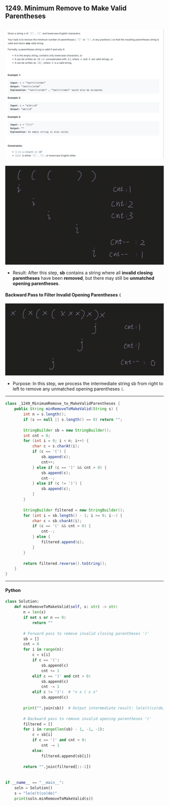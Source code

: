## 1249. Minimum Remove to Make Valid Parentheses
![](img/2024-09-29-23-10-23.png)
---

![](img/2024-11-23-22-46-25.png)

- Result: After this step, **sb** contains a string where all **invalid closing parentheses** have been **removed**, 
  but there may still be **unmatched opening parentheses**.




#### Backward Pass to Filter Invalid Opening Parentheses `(`

![](img/2024-11-23-22-56-57.png)


- Purpose: In this step, we process the intermediate string sb from right to left to remove any unmatched opening parentheses `(`.

---

```java
class _1249_MinimumRemove_to_MakeValidParentheses {
    public String minRemoveToMakeValid(String s) {
        int n = s.length();
        if (s == null || s.length() == 0) return "";

        StringBuilder sb = new StringBuilder();
        int cnt = 0;
        for (int i = 0; i < n; i++) {
            char c = s.charAt(i);
            if (c == '(') {
                sb.append(c);
                cnt++;
            } else if (c == ')' && cnt > 0) {
                sb.append(c);
                cnt--;
            } else if (c != ')') {
                sb.append(c);
            }
        }

        StringBuilder filtered = new StringBuilder();
        for (int i = sb.length() - 1; i >= 0; i--) {
            char c = sb.charAt(i);
            if (c == '(' && cnt > 0) {
                cnt--;
            } else {
                filtered.append(c);
            }
        }

        return filtered.reverse().toString();
    }
}
```

---
#### Python

```py
class Solution:
    def minRemoveToMakeValid(self, s: str) -> str:
        n = len(s)
        if not s or n == 0:
            return ""

        # Forward pass to remove invalid closing parentheses ')'
        sb = []
        cnt = 0
        for i in range(n):
            c = s[i]
            if c == '(':
                sb.append(c)
                cnt += 1
            elif c == ')' and cnt > 0:
                sb.append(c)
                cnt -= 1
            elif c != ')':  # "x x ( x x"
                sb.append(c)

        print("".join(sb))  # Output intermediate result: le(e(t(co)de)

        # Backward pass to remove invalid opening parentheses '('
        filtered = []
        for i in range(len(sb) - 1, -1, -1):
            c = sb[i]
            if c == '(' and cnt > 0:
                cnt -= 1
            else:
                filtered.append(sb[i])

        return "".join(filtered[::-1])


if __name__ == "__main__":
    soln = Solution()
    s = "le(e(t(co)de)"
    print(soln.minRemoveToMakeValid(s))
```